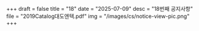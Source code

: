 +++
draft = false
title = "18"
date = "2025-07-09"
desc = "18번째 공지사항"
file = "2019Catalog대도엔텍.pdf"
img = "/images/cs/notice-view-pic.png"
+++
